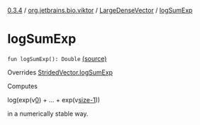 [0.3.4](../../index.md) / [org.jetbrains.bio.viktor](../index.md) / [LargeDenseVector](index.md) / [logSumExp](.)

# logSumExp

`fun logSumExp(): Double` [(source)](https://github.com/JetBrains-Research/viktor/blob/0.3.4/src/main/kotlin/org/jetbrains/bio/viktor/DenseVector.kt#L103)

Overrides [StridedVector.logSumExp](../-strided-vector/log-sum-exp.md)

Computes

log(exp(v[0](#)) + ... + exp(v[size-1](#)))

in a numerically stable way.

